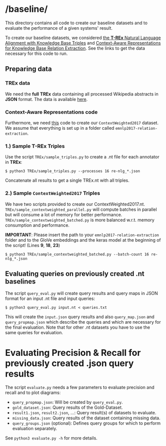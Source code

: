 # /baseline/

This directory contains all code to create our baseline datasets and to evaluate the performance of a given systems' result.

To create our baseline datasets, we considered [the **T-REx** Natural Language Alignment with Knowledge Base Triples][1] and [Context-Aware Representations for Knowledge Base Relation Extraction][3].
See the links to get the data necessary for this code to run.

## Preparing data

### **TREx** data

We need the **full** **TREx** data containing all processed Wikipedia abstracts in **JSON** format.
The data is available [here][2].

### Context-Aware Representations code

Furthermore, we need [this][3] code to create our `ContextWeighted2017` dataset.
We assume that everything is set up in a folder called `emnlp2017-relation-extraction`.

### 1.) Sample **T-REx** Triples

Use the script `TREx/sample_triples.py` to create a .nt file for each annotator in **TREx**:

```shell
$ python3 TREx/sample_triples.py --processes 16 re-nlg_*.json
```

Concatenate all results to get a single TREx.nt with all triples.

### 2.) Sample `ContextWeighted2017` Triples

We have two scripts provided to create our ContextWeighted2017.nt.
`TREx/sample_contextweighted_parallel.py` will compute batches in parallel but will consume a lot of memory for better performance.
`TREx/sample_contextweighted_batched.py` is more balanced w.r.t. memory consumption and performance.

**IMPORTANT**: Please insert the path to your `emnlp2017-relation-extraction` folder and to the GloVe embeddings and the keras model at the beginning of the script! (Lines **9**, **18**, **23**)

```shell
$ python3 TREx/sample_contextweighted_batched.py --batch-count 16 re-nlg_*.json
```

## Evaluating queries on previously created .nt baselines

The script `query_eval.py` will create query results and query maps in JSON format for an input .nt file and input queries:

```shell
$ python3 query_eval.py input.nt < queries.txt
```

This will create the `input.json` query results and also `query_map.json` and `query_propmap.json` which describe the queries and which are necessary for the final evaluation.
Note that for other .nt datasets you have to use the same queries for evaluation.

# Evaluating Precision & Recall for previously created .json query results

The script `evaluate.py` needs a few parameters to evaluate precision and recall and to plot diagrams:

- `query_propmap.json`: Will be created by `query_eval.py`.
- `gold_dataset.json`: Query results of the Gold-Dataset.
- `result1.json`, `result2.json`, ...: Query result(s) of datasets to evaluate.
- `missing_data.json`: Query results of the dataset containing missing data.
- `query_groups.json` (optional): Defines query groups for which to perform evaluation separately.

See `python3 evaluate.py -h` for more details.

[1]: https://hadyelsahar.github.io/t-rex/
[2]: https://hadyelsahar.github.io/t-rex/downloads/
[3]: https://github.com/UKPLab/emnlp2017-relation-extraction

